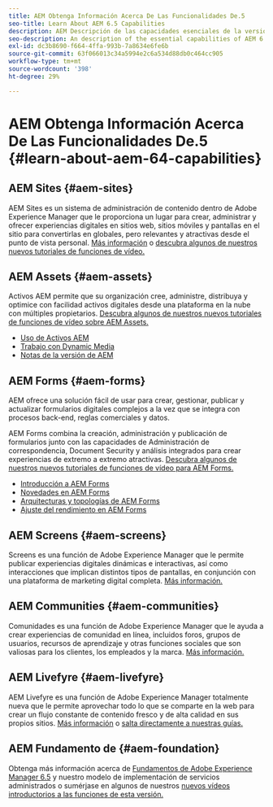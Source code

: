 ```yaml
---
title: AEM Obtenga Información Acerca De Las Funcionalidades De.5
seo-title: Learn About AEM 6.5 Capabilities
description: AEM Descripción de las capacidades esenciales de la versión 6.5 de la
seo-description: An description of the essential capabilities of AEM 6.5
exl-id: dc3b8690-f664-4ffa-993b-7a8634e6fe6b
source-git-commit: 63f066013c34a5994e2c6a534d88db0c464cc905
workflow-type: tm+mt
source-wordcount: '398'
ht-degree: 29%

---
```


# AEM Obtenga Información Acerca De Las Funcionalidades De.5 {#learn-about-aem-64-capabilities}

## AEM Sites {#aem-sites}

AEM Sites es un sistema de administración de contenido dentro de Adobe Experience Manager que le proporciona un lugar para crear, administrar y ofrecer experiencias digitales en sitios web, sitios móviles y pantallas en el sitio para convertirlas en globales, pero relevantes y atractivas desde el punto de vista personal. [Más información](https://www.adobe.com/marketing-cloud/enterprise-content-management/web-cms.html) o [descubra algunos de nuestros nuevos tutoriales de funciones de vídeo.](https://helpx.adobe.com/experience-manager/kt/sites/index/aem-6-5-sites.html)

## AEM Assets {#aem-assets}

Activos AEM permite que su organización cree, administre, distribuya y optimice con facilidad activos digitales desde una plataforma en la nube con múltiples propietarios. [Descubra algunos de nuestros nuevos tutoriales de funciones de vídeo sobre AEM Assets.](https://helpx.adobe.com/experience-manager/kt/assets/index/aem-6-4-assets.html)

* [Uso de Activos AEM](/help/assets/manage-assets.md)
* [Trabajo con Dynamic Media](/help/assets/dynamic-media.md)
* [Notas de la versión de AEM](/help/release-notes/release-notes.md)

## AEM Forms {#aem-forms}

AEM ofrece una solución fácil de usar para crear, gestionar, publicar y actualizar formularios digitales complejos a la vez que se integra con procesos back-end, reglas comerciales y datos.

AEM Forms combina la creación, administración y publicación de formularios junto con las capacidades de Administración de correspondencia, Document Security y análisis integrados para crear experiencias de extremo a extremo atractivas. [Descubra algunos de nuestros nuevos tutoriales de funciones de vídeo para AEM Forms.](https://helpx.adobe.com/experience-manager/kt/forms/index/aem-6-5-forms.html)

* [Introducción a AEM Forms](/help/forms/using/introduction-aem-forms.md)
* [Novedades en AEM Forms](/help/forms/using/whats-new.md)
* [Arquitecturas y topologías de AEM Forms](/help/forms/using/aem-forms-architecture-deployment.md)
* [Ajuste del rendimiento en AEM Forms](/help/forms/using/performance-tuning-aem-forms.md)

## AEM Screens {#aem-screens}

Screens es una función de Adobe Experience Manager que le permite publicar experiencias digitales dinámicas e interactivas, así como interacciones que implican distintos tipos de pantallas, en conjunción con una plataforma de marketing digital completa.  [Más información.](https://experienceleague.adobe.com/docs/experience-manager-screens/user-guide/aem-screens-introduction.html?lang=es)

## AEM Communities {#aem-communities}

Comunidades es una función de Adobe Experience Manager que le ayuda a crear experiencias de comunidad en línea, incluidos foros, grupos de usuarios, recursos de aprendizaje y otras funciones sociales que son valiosas para los clientes, los empleados y la marca. [Más información.](https://www.adobe.com/marketing-cloud/enterprise-content-management/social-community-cms.html)

## AEM Livefyre {#aem-livefyre}

AEM Livefyre es una función de Adobe Experience Manager totalmente nueva que le permite aprovechar todo lo que se comparte en la web para crear un flujo constante de contenido fresco y de alta calidad en sus propios sitios. [Más información](https://www.adobe.com/marketing-cloud/enterprise-content-management/ugc-content-platform.html) o [salta directamente a nuestras guías.](https://answers.livefyre.com/product/livefyre-for-adobe-experience-manager-aem/)

## AEM Fundamento de {#aem-foundation}

Obtenga más información acerca de [Fundamentos de Adobe Experience Manager 6.5](/help/sites-deploying/home.md) y nuestro modelo de implementación de servicios administrados o sumérjase en algunos de nuestros [nuevos vídeos introductorios a las funciones de esta versión.](https://helpx.adobe.com/experience-manager/kt/sites/index/aem-6-5-sites.html)
